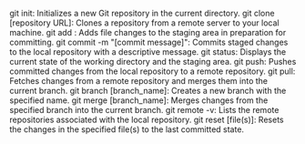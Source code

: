 git init: Initializes a new Git repository in the current directory.
git clone [repository URL]: Clones a repository from a remote server to your local machine.
git add : Adds file changes to the staging area in preparation for committing.
git commit -m "[commit message]": Commits staged changes to the local repository with a descriptive message.
git status: Displays the current state of the working directory and the staging area.
git push: Pushes committed changes from the local repository to a remote repository.
git pull: Fetches changes from a remote repository and merges them into the current branch.
git branch [branch_name]: Creates a new branch with the specified name.
git merge [branch_name]: Merges changes from the specified branch into the current branch.
git remote -v: Lists the remote repositories associated with the local repository.
git reset [file(s)]: Resets the changes in the specified file(s) to the last committed state.